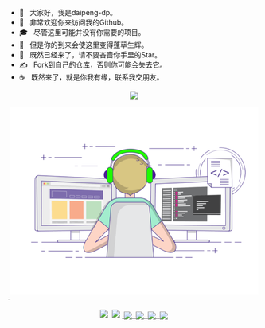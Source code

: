 - 🔭 &nbsp; 大家好，我是daipeng-dp。
- 🤔 &nbsp; 非常欢迎你来访问我的Github。
- 🎓 &nbsp; 尽管这里可能并没有你需要的项目。
- 💼 &nbsp; 但是你的到来会使这里变得蓬荜生辉。
- 🌱 &nbsp; 既然已经来了，请不要吝啬你手里的Star。
- ✍️ &nbsp; Fork到自己的仓库，否则你可能会失去它。
- ☕ &nbsp; 既然来了，就是你我有缘，联系我交朋友。
<p align = "center" >
  <img src = "https://komarev.com/ghpvc/?username=daipeng-dp" >
</p>
<p align = "right">
  <img align="right" alt="GIF" src="https://raw.githubusercontent.com/devSouvik/devSouvik/master/gif3.gif" width="500"/>
</p> 
- <p align = "center">
  <img src = "https://github-readme-stats.vercel.app/api?username=daipeng-dp&theme=tokyonight">
  <img src = "https://github-readme-stats.vercel.app/api/top-langs/?username=daipeng-dp&theme=tokyonight">
  <a href="https://github.com/daipeng-dp/QT">
  <img align="center" src="https://github-readme-stats.vercel.app/api/pin/?username=daipeng-dp&repo=QT&theme=tokyonight" />
  </a>
  <a href="https://github.com/daipeng-dp/Minecraft-Digital-Circuit">
  <img align="center" src="https://github-readme-stats.vercel.app/api/pin/?username=daipeng-dp&repo=Minecraft-Digital-Circuit &theme=tokyonight" />
  </a>
  <a href="https://github.com/daipeng-dp/algoexec">
  <img align="center" src="https://github-readme-stats.vercel.app/api/pin/?username=daipeng-dp&repo=algoexec&theme=tokyonight" />
  </a>
  <a href="https://github.com/daipeng-dp/stockfish">
  <img align="center" src="https://github-readme-stats.vercel.app/api/pin/?username=daipeng-dp&repo=stockfish&theme=tokyonight" />
  </a>
</p>
